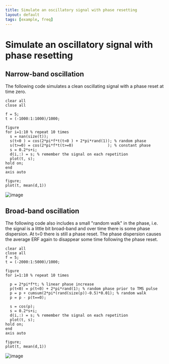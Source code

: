 ```yaml
---
title: Simulate an oscillatory signal with phase resetting
layout: default
tags: [example, freq]
---
```


#  Simulate an oscillatory signal with phase resetting

## Narrow-band oscillation

The following code simulates a clean oscillating signal with a phase reset at time zero.

	clear all
	close all
	
	f = 5;
	t = (-1000:1:1000)/1000;
	 
	figure
	for i=1:10 % repeat 10 times
	  s = nan(size(t));
	  s(t<0 ) = cos(2*pi*f*t(t<0 ) + 2*pi*rand(1)); % random phase
	  s(t>=0) = cos(2*pi*f*t(t>=0)               ); % constant phase
	  s = 0.2*s+i;
	  d(i,:) = s; % remember the signal on each repetition
	  plot(t, s);
	hold on;
	end
	axis auto
	 
	figure; 
	plot(t, mean(d,1))

![image](/media/example/phase_reset_narrowband.png@400)

## Broad-band oscillation

The following code also includes a small "random walk" in the phase, i.e. the signal is a little bit broad-band and over time there is some phase dispersion. At t=0 there is still a phase reset. The phase dispersion causes the average ERF again to disappear some time following the phase reset.

	clear all
	close all
	f = 5;
	t = (-2000:1:5000)/1000;
	 
	figure
	for i=1:10 % repeat 10 times
	  
	  p = 2*pi*f*t; % linear phase increase
	  p(t<0) = p(t<0) + 2*pi*rand(1); % random phase prior to TMS pulse
	  p = p + cumsum(2*pi*(rand(size(p))-0.5)*0.01); % random walk
	  p = p - p(t==0);
	 
	  s = cos(p);
	  s = 0.2*s+i;
	  d(i,:) = s; % remember the signal on each repetition
	  plot(t, s);
	hold on;
	end
	axis auto
	 
	figure; 
	plot(t, mean(d,1))

![image](/media/example/phase_reset_broadband.png@400)

